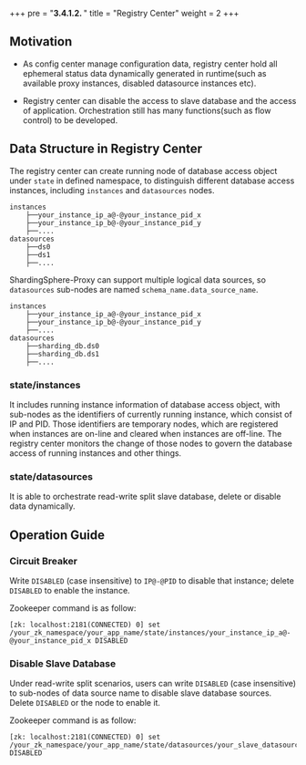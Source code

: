 +++
pre = "<b>3.4.1.2. </b>"
title = "Registry Center"
weight = 2
+++

## Motivation

- As config center manage configuration data, registry center hold all ephemeral status data dynamically generated in runtime(such as available proxy instances, disabled datasource instances etc).

- Registry center can disable the access to slave database and the access of application. Orchestration still has many functions(such as flow control) to be developed.

## Data Structure in Registry Center

The registry center can create running node of database access object under `state` in defined namespace, to distinguish different database access instances, including `instances` and `datasources` nodes.

```
instances
    ├──your_instance_ip_a@-@your_instance_pid_x
    ├──your_instance_ip_b@-@your_instance_pid_y
    ├──....
datasources
    ├──ds0
    ├──ds1
    ├──....
```

ShardingSphere-Proxy can support multiple logical data sources, so `datasources` sub-nodes are named `schema_name.data_source_name`.

```
instances
    ├──your_instance_ip_a@-@your_instance_pid_x
    ├──your_instance_ip_b@-@your_instance_pid_y
    ├──....
datasources
    ├──sharding_db.ds0
    ├──sharding_db.ds1
    ├──....
```

### state/instances

It includes running instance information of database access object, with sub-nodes as the identifiers of currently running instance, which consist of IP and PID. Those identifiers are temporary nodes, which are registered when instances are on-line and cleared when instances are off-line. The registry center monitors the change of those nodes to govern the database access of running instances and other things.

### state/datasources

It is able to orchestrate read-write split slave database, delete or disable data dynamically.

## Operation Guide

### Circuit Breaker

Write `DISABLED` (case insensitive) to `IP@-@PID` to disable that instance; delete `DISABLED` to enable the instance.

Zookeeper command is as follow:

```
[zk: localhost:2181(CONNECTED) 0] set /your_zk_namespace/your_app_name/state/instances/your_instance_ip_a@-@your_instance_pid_x DISABLED
```

### Disable Slave Database

Under read-write split scenarios, users can write `DISABLED` (case insensitive) to sub-nodes of data source name to disable slave database sources. Delete `DISABLED` or the node to enable it.

Zookeeper command is as follow:

```
[zk: localhost:2181(CONNECTED) 0] set /your_zk_namespace/your_app_name/state/datasources/your_slave_datasource_name DISABLED
```
